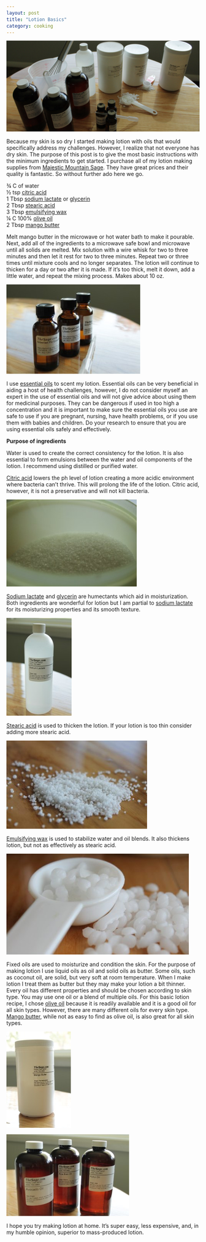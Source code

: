 ```yaml
---
layout: post
title: "Lotion Basics"
category: cooking
---
```

![lotion making supplies](/assets/images/lotion-making-supplies.jpg)

Because my skin is so dry I started making lotion with oils that would specifically address my challenges. However, I realize that not everyone has dry skin. The purpose of this post is to give the most basic instructions with the minimum ingredients to get started. I purchase all of my lotion making supplies from [Majestic Mountain Sage](https://www.thesage.com/). They have great prices and their quality is fantastic. So without further ado here we go.

¾ C of water  
½ tsp [citric acid](https://www.thesage.com/catalog/products/Citric-Acid.html)  
1 Tbsp [sodium lactate](https://www.thesage.com/catalog/products/Sodium-Lactate.html) or [glycerin](https://www.thesage.com/catalog/products/Glycerin-Liquid-(Vegetable-Derived).html)  
2 Tbsp [stearic acid](https://www.thesage.com/catalog/products/Stearic-Acid.html)  
3 Tbsp [emulsifying wax](https://www.thesage.com/catalog/products/Emulsifying-Wax.html)  
¼ C 100% [olive oil](https://www.thesage.com/catalog/products/Olive-Oil.html)  
2 Tbsp [mango butter](https://www.thesage.com/catalog/products/Mango-Butter.html)

Melt mango butter in the microwave or hot water bath to make it pourable. Next, add all of the ingredients to a microwave safe bowl and microwave until all solids are melted. Mix solution with a wire whisk for two to three minutes and then let it rest for two to three minutes. Repeat two or three times until mixture cools and no longer separates. The lotion will continue to thicken for a day or two after it is made. If it’s too thick, melt it down, add a little water, and repeat the mixing process. Makes about 10 oz.

![essential oils](/assets/images/essential-oils.jpg)

I use [essential oils](https://www.thesage.com/catalog/EssentialOils.html) to scent my lotion. Essential oils can be very beneficial in aiding a host of health challenges, however, I do not consider myself an expert in the use of essential oils and will not give advice about using them for medicinal purposes. They can be dangerous if used in too high a concentration and it is important to make sure the essential oils you use are safe to use if you are pregnant, nursing, have health problems, or if you use them with babies and children. Do your research to ensure that you are using essential oils safely and effectively.

**Purpose of ingredients**

Water is used to create the correct consistency for the lotion. It is also essential to form emulsions between the water and oil components of the lotion. I recommend using distilled or purified water.

[Citric acid](https://www.thesage.com/catalog/products/Citric-Acid.html) lowers the ph level of lotion creating a more acidic environment where bacteria can’t thrive. This will prolong the life of the lotion. Citric acid, however, it is not a preservative and will not kill bacteria.

![citric acid](/assets/images/citric-acid.jpg)

[Sodium lactate](https://www.thesage.com/catalog/products/Sodium-Lactate.html) and [glycerin](https://www.thesage.com/catalog/products/Glycerin-Liquid-(Vegetable-Derived).html) are humectants which aid in moisturization. Both ingredients are wonderful for lotion but I am partial to [sodium lactate](https://www.thesage.com/catalog/products/Sodium-Lactate.html) for its moisturizing properties and its smooth texture.

![sodium lactate](/assets/images/sodium-lactate.jpg)

[Stearic acid](https://www.thesage.com/catalog/products/Stearic-Acid.html) is used to thicken the lotion. If your lotion is too thin consider adding more stearic acid.

![stearic acid](/assets/images/stearic-acid.jpg)

[Emulsifying wax](https://www.thesage.com/catalog/products/Emulsifying-Wax.html) is used to stabilize water and oil blends. It also thickens lotion, but not as effectively as stearic acid.

![emulsifying wax](/assets/images/emulsifying-wax.jpg)

Fixed oils are used to moisturize and condition the skin. For the purpose of making lotion I use liquid oils as oil and solid oils as butter. Some oils, such as coconut oil, are solid, but very soft at room temperature. When I make lotion I treat them as butter but they may make your lotion a bit thinner. Every oil has different properties and should be chosen according to skin type. You may use one oil or a blend of multiple oils. For this basic lotion recipe, I chose [olive oil](https://www.thesage.com/catalog/products/Olive-Oil.html) because it is readily available and it is a good oil for all skin types. However, there are many different oils for every skin type. [Mango butter](https://www.thesage.com/catalog/products/Mango-Butter.html), while not as easy to find as olive oil, is also great for all skin types.

![mango butter](/assets/images/mango-butter.jpg)

![bottles of oil](/assets/images/bottles-of-oil.jpg)

I hope you try making lotion at home. It’s super easy, less expensive, and, in my humble opinion, superior to mass-produced lotion.
